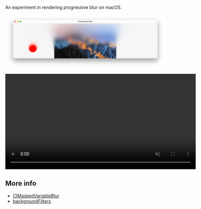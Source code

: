 An experiment in rendering progressive blur on macOS.

<img src="./progressive-blur.jpg" width=1172>

<video muted playsinline controls loop preload=auto src="https://github.com/usagimaru/ProgressiveBlur/assets/1835776/3463c7a7-ff37-4af7-8f41-1a8898af59c4" width=600></video>


## More info

- [CIMaskedVariableBlur](https://developer.apple.com/documentation/coreimage/cimaskedvariableblur)
- [backgroundFilters](https://developer.apple.com/documentation/quartzcore/calayer/1410827-backgroundfilters)
